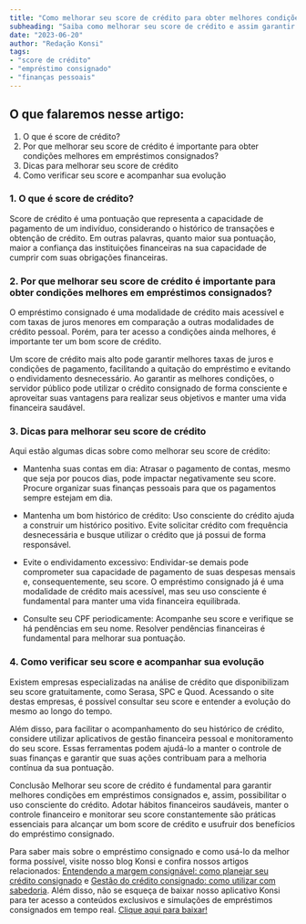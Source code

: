 ```yaml
---
title: "Como melhorar seu score de crédito para obter melhores condições em empréstimos consignados"
subheading: "Saiba como melhorar seu score de crédito e assim garantir melhores condições em empréstimos consignados."
date: "2023-06-20"
author: "Redação Konsi"
tags:
- "score de crédito"
- "empréstimo consignado"
- "finanças pessoais"
---
```


## O que falaremos nesse artigo:

1. O que é score de crédito?
2. Por que melhorar seu score de crédito é importante para obter condições melhores em empréstimos consignados?
3. Dicas para melhorar seu score de crédito
4. Como verificar seu score e acompanhar sua evolução

### 1. O que é score de crédito?

Score de crédito é uma pontuação que representa a capacidade de pagamento de um indivíduo, considerando o histórico de transações e obtenção de crédito. Em outras palavras, quanto maior sua pontuação, maior a confiança das instituições financeiras na sua capacidade de cumprir com suas obrigações financeiras.

### 2. Por que melhorar seu score de crédito é importante para obter condições melhores em empréstimos consignados?

O empréstimo consignado é uma modalidade de crédito mais acessível e com taxas de juros menores em comparação a outras modalidades de crédito pessoal. Porém, para ter acesso a condições ainda melhores, é importante ter um bom score de crédito.

Um score de crédito mais alto pode garantir melhores taxas de juros e condições de pagamento, facilitando a quitação do empréstimo e evitando o endividamento desnecessário. Ao garantir as melhores condições, o servidor público pode utilizar o crédito consignado de forma consciente e aproveitar suas vantagens para realizar seus objetivos e manter uma vida financeira saudável.

### 3. Dicas para melhorar seu score de crédito

Aqui estão algumas dicas sobre como melhorar seu score de crédito:

- Mantenha suas contas em dia: Atrasar o pagamento de contas, mesmo que seja por poucos dias, pode impactar negativamente seu score. Procure organizar suas finanças pessoais para que os pagamentos sempre estejam em dia.

- Mantenha um bom histórico de crédito: Uso consciente do crédito ajuda a construir um histórico positivo. Evite solicitar crédito com frequência desnecessária e busque utilizar o crédito que já possui de forma responsável.

- Evite o endividamento excessivo: Endividar-se demais pode comprometer sua capacidade de pagamento de suas despesas mensais e, consequentemente, seu score. O empréstimo consignado já é uma modalidade de crédito mais acessível, mas seu uso consciente é fundamental para manter uma vida financeira equilibrada.

- Consulte seu CPF periodicamente: Acompanhe seu score e verifique se há pendências em seu nome. Resolver pendências financeiras é fundamental para melhorar sua pontuação.

### 4. Como verificar seu score e acompanhar sua evolução

Existem empresas especializadas na análise de crédito que disponibilizam seu score gratuitamente, como Serasa, SPC e Quod. Acessando o site destas empresas, é possível consultar seu score e entender a evolução do mesmo ao longo do tempo.

Além disso, para facilitar o acompanhamento do seu histórico de crédito, considere utilizar aplicativos de gestão financeira pessoal e monitoramento do seu score. Essas ferramentas podem ajudá-lo a manter o controle de suas finanças e garantir que suas ações contribuam para a melhoria contínua da sua pontuação.

Conclusão
Melhorar seu score de crédito é fundamental para garantir melhores condições em empréstimos consignados e, assim, possibilitar o uso consciente do crédito. Adotar hábitos financeiros saudáveis, manter o controle financeiro e monitorar seu score constantemente são práticas essenciais para alcançar um bom score de crédito e usufruir dos benefícios do empréstimo consignado.

Para saber mais sobre o empréstimo consignado e como usá-lo da melhor forma possível, visite nosso blog Konsi e confira nossos artigos relacionados: [Entendendo a margem consignável: como planejar seu crédito consignado](konsi.com.br/postagens/entendendo-a-margem-consignavel-como-planejar-seu-crdito-consignado) e [Gestão do crédito consignado: como utilizar com sabedoria](konsi.com.br/postagens/gesto-do-crdito-consignado-como-utilizar-com-sabedoria). Além disso, não se esqueça de baixar nosso aplicativo Konsi para ter acesso a conteúdos exclusivos e simulações de empréstimos consignados em tempo real. [Clique aqui para baixar!](konsi.com.br/download-app)